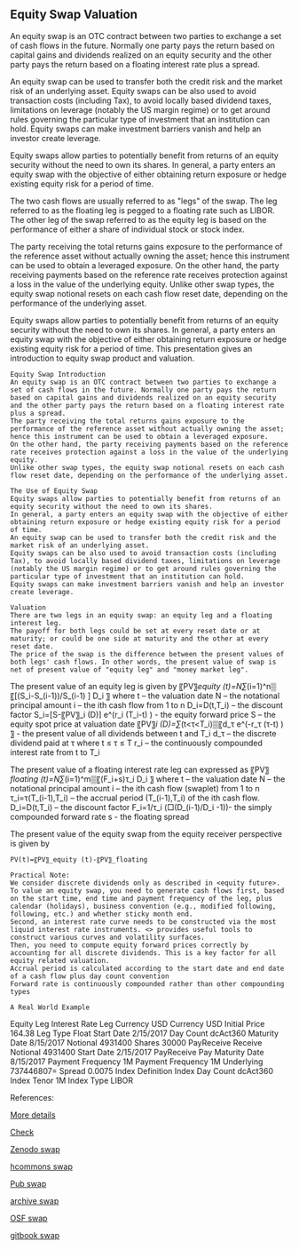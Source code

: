 ## Equity Swap Valuation
   
An equity swap is an OTC contract between two parties to exchange a set of cash flows in the future. Normally one party pays the return based on capital gains and dividends realized on an equity security and the other party pays the return based on a floating interest rate plus a spread. 

An equity swap can be used to transfer both the credit risk and the market risk of an underlying asset. Equity swaps can be also used to avoid transaction costs (including Tax), to avoid locally based dividend taxes, limitations on leverage (notably the US margin regime) or to get around rules governing the particular type of investment that an institution can hold. Equity swaps can make investment barriers vanish and help an investor create leverage. 

Equity swaps allow parties to potentially benefit from returns of an equity security without the need to own its shares. In general, a party enters an equity swap with the objective of either obtaining return exposure or hedge existing equity risk for a period of time. 

The two cash flows are usually referred to as "legs" of the swap. The leg referred to as the floating leg is pegged to a floating rate such as LIBOR. The other leg of the swap referred to as the equity leg is based on the performance of either a share of individual stock or stock index. 

The party receiving the total returns gains exposure to the performance of the reference asset without actually owning the asset; hence this instrument can be used to obtain a leveraged exposure. On the other hand, the party receiving payments based on the reference rate receives protection against a loss in the value of the underlying equity. Unlike other swap types, the equity swap notional resets on each cash flow reset date, depending on the performance of the underlying asset.

Equity swaps allow parties to potentially benefit from returns of an equity security without the need to own its shares. In general, a party enters an equity swap with the objective of either obtaining return exposure or hedge existing equity risk for a period of time. This presentation gives an introduction to equity swap product and valuation. 

	Equity Swap Introduction
	An equity swap is an OTC contract between two parties to exchange a set of cash flows in the future. Normally one party pays the return based on capital gains and dividends realized on an equity security and the other party pays the return based on a floating interest rate plus a spread. 
	The party receiving the total returns gains exposure to the performance of the reference asset without actually owning the asset; hence this instrument can be used to obtain a leveraged exposure.
	On the other hand, the party receiving payments based on the reference rate receives protection against a loss in the value of the underlying equity. 
	Unlike other swap types, the equity swap notional resets on each cash flow reset date, depending on the performance of the underlying asset.

	The Use of Equity Swap
	Equity swaps allow parties to potentially benefit from returns of an equity security without the need to own its shares.
	In general, a party enters an equity swap with the objective of either obtaining return exposure or hedge existing equity risk for a period of time. 
	An equity swap can be used to transfer both the credit risk and the market risk of an underlying asset. 
	Equity swaps can be also used to avoid transaction costs (including Tax), to avoid locally based dividend taxes, limitations on leverage (notably the US margin regime) or to get around rules governing the particular type of investment that an institution can hold.  
	Equity swaps can make investment barriers vanish and help an investor create leverage.

	Valuation
	There are two legs in an equity swap: an equity leg and a floating interest leg. 
	The payoff for both legs could be set at every reset date or at maturity; or could be one side at maturity and the other at every reset date. 
	The price of the swap is the difference between the present values of both legs' cash flows. In other words, the present value of swap is net of present value of "equity leg" and "money market leg".

The present value of an equity leg is given by
〖PV〗_equity (t)=N∑_(i=1)^n▒〖[(S_i-S_(i-1))/S_(i-1) ] D_i 〗
where
	t   –  the valuation date
	N  – the notational principal amount
	i  –  the ith cash flow from 1 to n
	D_i=D(t,T_i)  –  the discount factor
S_i=[S-〖PV〗_i (D)] e^(r_i (T_i-t) )   - the equity forward price
	S – the equity spot price at valuation date
	〖PV〗_i (D)=∑_(t<τ<T_i)▒〖d_τ e^(-r_τ (τ-t) ) 〗   - the present value of all dividends between t and T_i
	d_τ – the discrete dividend paid at τ where t ≤ τ ≤ T
	r_i – the continuously compounded interest rate from t to T_i

The present value of a floating interest rate leg can expressed as
〖PV〗_floating (t)=N∑_(i=1)^m▒〖(F_i+s)τ_i D_i 〗
where
	t   –  the valuation date
	N  – the notational principal amount
	i  –  the ith cash flow (swaplet) from 1 to n
	τ_i=τ(T_(i-1),T_i) – the accrual period (T_(i-1),T_i) of the ith cash flow.
	D_i=D(t,T_i)    –  the discount factor
	   F_i=1/τ_i  (□(D_(i-1)/D_i -1))- the simply compounded forward rate
	s  - the floating spread

The present value of the equity swap from the equity receiver perspective is given by

	PV(t)=〖PV〗_equity (t)-〖PV〗_floating

	Practical Note:
	We consider discrete dividends only as described in <equity future>. 
	To value an equity swap, you need to generate cash flows first, based on the start time, end time and payment frequency of the leg, plus calendar (holidays), business convention (e.g., modified following, following, etc.) and whether sticky month end.
	Second, an interest rate curve needs to be constructed via the most liquid interest rate instruments. <> provides useful tools to construct various curves and volatility surfaces.
	Then, you need to compute equity forward prices correctly by accounting for all discrete dividends. This is a key factor for all equity related valuation.
	Accrual period is calculated according to the start date and end date of a cash flow plus day count convention 
	Forward rate is continuously compounded rather than other compounding types

	A Real World Example
Equity Leg	Interest Rate Leg
Currency	USD	Currency	USD
Initial Price	164.38	Leg Type	Float
Start Date	2/15/2017	Day Count	dcAct360
Maturity Date	8/15/2017	Notional	4931400
Shares	30000	PayReceive	Receive
Notional	4931400	Start Date	2/15/2017
PayReceive	Pay	Maturity Date	8/15/2017
Payment Frequency	1M	Payment Frequency	1M
Underlying	737446807=	Spread	0.0075
		Index Definition
		Index Day Count	dcAct360
		Index Tenor	1M
		Index Type	LIBOR


References:
   
[More details](./EqSwap-7.pdf)
   
[Check](https://finpricing.com/lib/EqSwap.html)
   
[Zenodo swap](https://zenodo.org/record/3948310/files/EqSwap-7.pdf)
   
[hcommons swap](https://hcommons.org/deposits/download/hc:38334/CONTENT/eqswap-7.pdf)

[Pub swap](https://david.pubpub.org/pub/hmpp2r25/release/1)

[archive swap](https://ia803401.us.archive.org/32/items/eq-swap-7/EqSwap-archive.pdf)

[OSF swap](https://osf.io/72693/download)

[gitbook swap](https://deripricing.gitbook.io/total-return-swap-valuation/)
